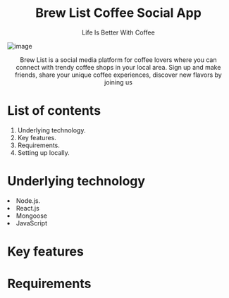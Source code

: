 <p><h1 align="center"> Brew List Coffee Social App </h1></p>
<a  href="https://deft-kataifi-43eda1.netlify.app/" style="text-decoration:none"> <p align="center">Life Is Better With Coffee </p></a>

![image](https://user-images.githubusercontent.com/105890888/211836025-68494da8-9a76-4be0-b204-d4e0ecb95eae.png)

<p align="center"> Brew List is a social media platform for coffee lovers where you can connect with trendy coffee shops in your
local area. Sign up and make friends, share your unique coffee experiences, discover new flavors by joining us
</p> 

# List of contents
<ol>
  <li>Underlying technology.</li>
  <li>Key features.</li>
  <li>Requirements.</li>
  <li>Setting up locally.</li>
</ol>

# Underlying technology
 
 <li>Node.js.</li>
 <li>React.js</li>
 <li>Mongoose</li>
 <li>JavaScript</li>

# Key features
      
    
    
# Requirements
      
      
      


